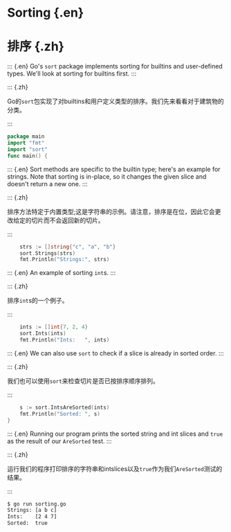 
# Sorting {.en}


# 排序 {.zh}


::: {.en}
Go's `sort` package implements sorting for builtins
and user-defined types. We'll look at sorting for
builtins first.
:::

::: {.zh}

Go的`sort`包实现了对builtins和用户定义类型的排序。我们先来看看对于建筑物的分类。

:::


```go
package main
import "fmt"
import "sort"
func main() {
```


::: {.en}
Sort methods are specific to the builtin type;
here's an example for strings. Note that sorting is
in-place, so it changes the given slice and doesn't
return a new one.
:::

::: {.zh}

排序方法特定于内置类型;这是字符串的示例。请注意，排序是在位，因此它会更改给定的切片而不会返回新的切片。

:::


```go
	strs := []string{"c", "a", "b"}
	sort.Strings(strs)
	fmt.Println("Strings:", strs)
```


::: {.en}
An example of sorting `int`s.
:::

::: {.zh}

排序`int`s的一个例子。

:::


```go
	ints := []int{7, 2, 4}
	sort.Ints(ints)
	fmt.Println("Ints:   ", ints)
```


::: {.en}
We can also use `sort` to check if a slice is
already in sorted order.
:::

::: {.zh}

我们也可以使用`sort`来检查切片是否已按排序顺序排列。

:::


```go
	s := sort.IntsAreSorted(ints)
	fmt.Println("Sorted: ", s)
}
```


::: {.en}
Running our program prints the sorted string and int
slices and `true` as the result of our `AreSorted` test.
:::

::: {.zh}

运行我们的程序打印排序的字符串和intslices以及`true`作为我们`AreSorted`测试的结果。

:::


```bash
$ go run sorting.go
Strings: [a b c]
Ints:    [2 4 7]
Sorted:  true
```



